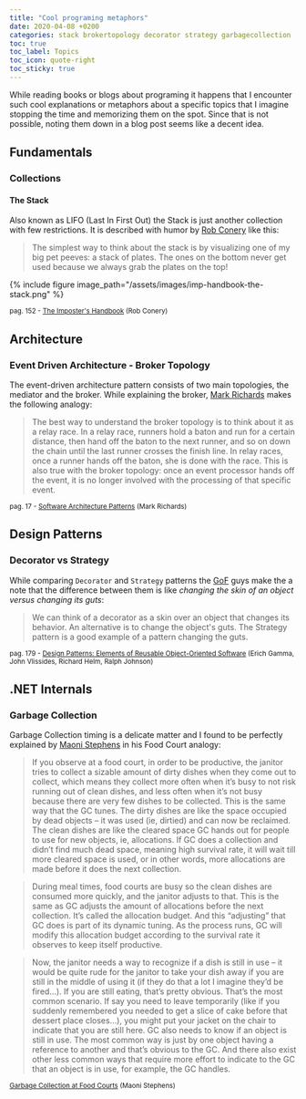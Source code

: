 ```yaml
---
title: "Cool programing metaphors"
date: 2020-04-08 +0200
categories: stack brokertopology decorator strategy garbagecollection
toc: true
toc_label: Topics
toc_icon: quote-right
toc_sticky: true
---
```


While reading books or blogs about programing it happens that I encounter such cool explanations or metaphors about a specific topics that I imagine stopping the time and memorizing them on the spot. Since that is not possible, noting them down in a blog post seems like a decent idea.

## Fundamentals

### Collections

#### The Stack

Also known as LIFO (Last In First Out) the Stack is just another collection with few restrictions. It is described with humor by [Rob Conery](https://rob.conery.io/) like this:

> The simplest way to think about the stack is by visualizing one of my big pet peeves: a stack of plates. The ones on the bottom never get used because we always grab the plates on the top!

{% include figure image_path="/assets/images/imp-handbook-the-stack.png" %}

<small>pag. 152 - [The Imposter's Handbook](https://bigmachine.io/products/the-imposters-handbook/) (Rob Conery)</small>

## Architecture

### Event Driven Architecture - Broker Topology

The event-driven architecture pattern consists of two main topologies, the mediator and the broker. While explaining the broker, [Mark Richards](https://www.goodreads.com/author/show/19751098.Mark_Richards) makes the following analogy:
> The best way to understand the broker topology is to think about it as a relay race. In a relay race, runners hold a baton and run for a certain distance, then hand off the baton to the next runner, and so on down the chain until the last runner crosses the finish line. In relay races, once a runner hands off the baton, she is done with the race. This is also true with the broker topology: once an event processor hands off the event, it is no longer involved with the processing of that specific event.

<small>pag. 17 - [Software Architecture Patterns](https://www.goodreads.com/en/book/show/25091671) (Mark Richards)</small>

## Design Patterns

### Decorator vs Strategy

While comparing `Decorator` and `Strategy` patterns the [GoF](http://wiki.c2.com/?GangOfFour) guys make the a note that the difference between them is like *changing the skin of an object versus changing its guts*:
> We can think of a decorator as a skin over an object that changes its behavior. An alternative is to change the object's guts. The Strategy pattern is a good example of a pattern changing the guts.

<small>pag. 179 - [Design Patterns: Elements of Reusable Object-Oriented Software](https://www.amazon.com/Design-Patterns-Object-Oriented-Addison-Wesley-Professional-ebook/dp/B000SEIBB8) (Erich Gamma, John Vlissides, Richard Helm, Ralph Johnson)</small>

## .NET Internals

### Garbage Collection

Garbage Collection timing is a delicate matter and I found to be perfectly explained by [Maoni Stephens](https://devblogs.microsoft.com/dotnet/author/maoni/) in his Food Court analogy:

> If you observe at a food court, in order to be productive, the janitor tries to collect a sizable amount of dirty dishes when they come out to collect, which means they collect more often when it’s busy to not risk running out of clean dishes, and less often when it’s not busy because there are very few dishes to be collected. This is the same way that the GC tunes. The dirty dishes are like the space occupied by dead objects – it was used (ie, dirtied) and can now be reclaimed. The clean dishes are like the cleared space GC hands out for people to use for new objects, ie, allocations. If GC does a collection and didn’t find much dead space, meaning high survival rate, it will wait till more cleared space is used, or in other words, more allocations are made before it does the next collection.

> During meal times, food courts are busy so the clean dishes are consumed more quickly, and the janitor adjusts to that. This is the same as GC adjusts the amount of allocations before the next collection. It’s called the allocation budget. And this “adjusting” that GC does is part of its dynamic tuning. As the process runs, GC will modify this allocation budget according to the survival rate it observes to keep itself productive.

> Now, the janitor needs a way to recognize if a dish is still in use – it would be quite rude for the janitor to take your dish away if you are still in the middle of using it (if they do that a lot I imagine they’d be fired…). If you are still eating, that’s pretty obvious. That’s the most common scenario. If say you need to leave temporarily (like if you suddenly remembered you needed to get a slice of cake before that dessert place closes…), you might put your jacket on the chair to indicate that you are still here. GC also needs to know if an object is still in use. The most common way is just by one object having a reference to another and that’s obvious to the GC. And there also exist other less common ways that require more effort to indicate to the GC that an object is in use, for example, the GC handles.

<small>[Garbage Collection at Food Courts](https://devblogs.microsoft.com/dotnet/garbage-collection-at-food-courts/) (Maoni Stephens)</small>